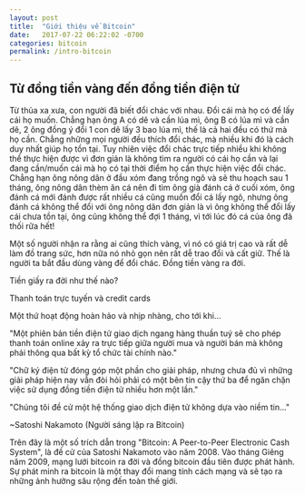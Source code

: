 ```yaml
---
layout: post
title:  "Giới thiệu về Bitcoin"
date:   2017-07-22 06:22:02 -0700
categories: bitcoin
permalink: /intro-bitcoin
---
```

## Từ đồng tiền vàng đến đồng tiền điện tử

Từ thủa xa xưa, con người đã biết đổi chác với nhau. Đổi cái mà họ có để lấy cái họ muốn. Chẳng hạn ông A có dê và cần lúa mì, ông B có lúa mì và cần dê, 2 ông đồng ý đổi 1 con dê lấy 3 bao lúa mì, thế là cả hai đều có thứ mà họ cần. Chẳng những mọi người đều thích đổi chác, mà nhiều khi đó là cách duy nhất giúp họ tồn tại. Tuy nhiên việc đổi chác trực tiếp nhiều khi không thể thực hiện được vì đơn giản là không tìm ra người có cái họ cần và lại đang cần/muốn cái mà họ có tại thời điểm họ cần thực hiện việc đổi chác. Chẳng hạn ông nông dân ở đầu xóm đang trồng ngô và sẽ thu hoạch sau 1 tháng, ông nông dân thèm ăn cá nên đi tìm ông già đánh cá ở cuối xóm, ông đánh cá mới đánh được rất nhiều cá cũng muốn đổi cá lấy ngô, nhưng ông đánh cá không thể đổi với ông nông dân đơn giản là vì ông không thể đổi lấy cái chưa tồn tại, ông cũng không thể đợi 1 tháng, vì tới lúc đó cá của ông đã thối rữa hết!

Một số người nhận ra rằng ai cũng thích vàng, vì nó có giá trị cao và rất dễ làm đồ trang sức, hơn nữa nó nhỏ gọn nên rất dễ trao đổi và cất giữ. Thế là người ta bắt đầu dùng vàng để đổi chác. Đồng tiền vàng ra đời.

Tiền giấy ra đời như thế nào?

Thanh toán trực tuyến và credit cards

Một thứ hoạt động hoàn hảo và nhịp nhàng, cho tới khi...

"Một phiên bản tiền điện tử giao dịch ngang hàng thuần tuý sẽ cho phép
thanh toán online xảy ra trực tiếp giữa người mua và người bán mà 
không phải thông qua bất kỳ tổ chức tài chính nào."

"Chữ ký điện tử đóng góp một phần cho giải pháp, nhưng chưa đủ vì những
giải pháp hiện nay vẫn đòi hỏi phải có một bên tin cậy thứ ba
để ngăn chặn việc sử dụng đồng tiền điện tử nhiều hơn một lần."

"Chúng tôi đề cử một hệ thống giao dịch điện tử không dựa vào niềm tin..."

~Satoshi Nakamoto (Người sáng lập ra Bitcoin)

Trên đây là một số trích dẫn trong "Bitcoin: A Peer-to-Peer Electronic Cash System",
là đề cử của Satoshi Nakamoto vào năm 2008. Vào tháng Giêng năm 2009, mạng lưới bitcoin ra đời
và đồng bitcoin đầu tiên được phát hành. Sự phát minh ra bitcoin là một thay đổi mang tính cách mạng
và sẽ tạo ra những ảnh hưởng sâu rộng đến toàn thế giới.